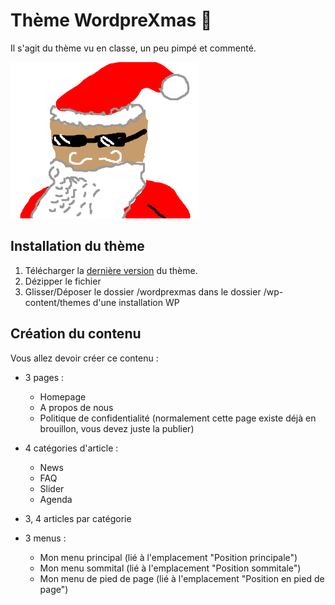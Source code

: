 # Thème WordpreXmas 🎄

Il s'agit du thème vu en classe, un peu pimpé et commenté.

![HoHoHo](github/screenshots/xmas.png)

## Installation du thème

1. Télécharger la  [dernière version](https://github.com/coppee/isfsc-emu2-wordprexmas/archive/master.zip) du thème.
2. Dézipper le fichier
3. Glisser/Déposer le dossier /wordprexmas dans le dossier /wp-content/themes d'une installation WP

## Création du contenu

Vous allez devoir créer ce contenu : 

- 3 pages :
  - Homepage
  -  A propos de nous
  - Politique de confidentialité (normalement cette page existe déjà en brouillon, vous devez juste la publier)

- 4 catégories d'article :
  - News
  - FAQ
  - Slider
  - Agenda

- 3, 4 articles par catégorie

- 3 menus :
  - Mon menu principal (lié à l'emplacement "Position principale")
  - Mon menu sommital (lié à l'emplacement "Position sommitale")
  - Mon menu de pied de page (lié à l'emplacement "Position en pied de page")

